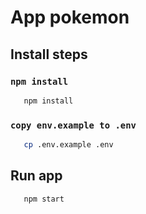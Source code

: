 # App pokemon

## Install steps

### `npm install`

```bash
   npm install
```

### `copy env.example to .env`

```bash
   cp .env.example .env
```

## Run app

```bash
   npm start
```
